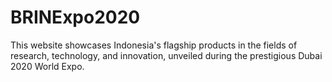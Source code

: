 # BRINExpo2020
This website showcases Indonesia's flagship products in the fields of research, technology, and innovation, unveiled during the prestigious Dubai 2020 World Expo.
